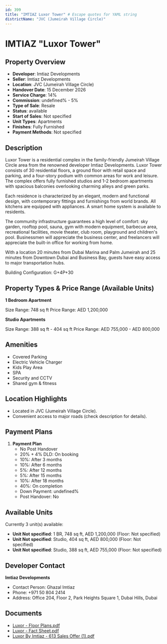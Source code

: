 ```yaml
---
id: 399
title: "IMTIAZ Luxor Tower" # Escape quotes for YAML string
districtName: "JVC (Jumeirah Village Circle)"
---
```


# IMTIAZ "Luxor Tower"

## Property Overview
- **Developer**: Imtiaz Developments
- **Seller**: Imtiaz Developments
- **Location**: JVC (Jumeirah Village Circle)
- **Handover Date**: 15 December 2026
- **Service Charge**: 14%
- **Commission**: undefined% - 5%
- **Type of Sale**: Resale
- **Status**: available
- **Start of Sales**: Not specified
- **Unit Types**: Apartments
- **Finishes**: Fully Furnished
- **Payment Methods**: Not specified

## Description
Luxor Tower is a residential complex in the family-friendly Jumeirah Village Circle area from the renowned developer Imtiaz Developments. Luxor Tower consists of 30 residential floors, a ground floor with retail space and parking, and a four-story podium with common areas for work and leisure. The complex offers fully furnished studios and 1-2 bedroom apartments with spacious balconies overlooking charming alleys and green parks.

Each residence is characterized by an elegant, modern and functional design, with contemporary fittings and furnishings from world brands. All kitchens are equipped with appliances. A smart home system is available to residents. 

The community infrastructure guarantees a high level of comfort: sky garden, rooftop pool, sauna, gym with modern equipment, barbecue area, recreational facilities, movie theater, club room, playground and children's pool. Businessmen will appreciate the business center, and freelancers will appreciate the built-in office for working from home. 

With a location 20 minutes from Dubai Marina and Palm Jumeirah and 25 minutes from Downtown Dubai and Business Bay, guests have easy access to major transportation hubs.

Building Configuration: G+4P+30

## Property Types & Price Range (Available Units)
**1 Bedroom Apartment**

Size Range: 748 sq ft
Price Range: AED 1,200,000

**Studio Apartments**

Size Range: 388 sq ft - 404 sq ft
Price Range: AED 755,000 - AED 800,000

## Amenities
- Covered Parking
- Electric Vehicle Charger
- Kids Play Area
- SPA
- Security and CCTV
- Shared gym & fitness

## Location Highlights
- Located in JVC (Jumeirah Village Circle).
- Convenient access to major roads (check description for details).

## Payment Plans
1. **Payment Plan**
   - No Post Handover
   - 20% + 4% DLD: On booking
   - 10%: After 3 months
   - 10%: After 6 months
   - 5%: After 12 months
   - 5%: After 15 months
   - 10%: After 18 months
   - 40%: On completion
   - Down Payment: undefined%
   - Post Handover: No

## Available Units
Currently 3 unit(s) available:
- **Unit Not specified**: 1 BR, 748 sq ft, AED 1,200,000 (Floor: Not specified)
- **Unit Not specified**: Studio, 404 sq ft, AED 800,000 (Floor: Not specified)
- **Unit Not specified**: Studio, 388 sq ft, AED 755,000 (Floor: Not specified)

## Developer Contact
**Imtiaz Developments**
- Contact Person: Ghazal Imtiaz
- Phone: +971 50 804 2414
- Address: Office 204, Floor 2, Park Heights Square 1, Dubai Hills, Dubai

## Documents
- [Luxor - Floor Plans.pdf](https://cdn.geniemap.net/2023/08/30/Brm98eye3ux5d4GNS14FXOtdJqroIEOzuLfVeg0o.pdf)
- [Luxor - Fact Sheet.pdf](https://cdn.geniemap.net/2023/08/30/7WIwHSb1PdWYiHRgrRV1iBKecHxbd82psCvcz8M6.pdf)
- [Luxor By Imtiaz - 613 Sales Offer (1).pdf](https://cdn.geniemap.net/2023/09/25/SkWBDpj6nPVUmkpl4MwTNdMN2OWcjCfNm752fKpL.pdf)
